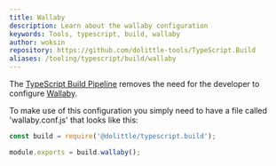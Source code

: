 ```yaml
---
title: Wallaby
description: Learn about the wallaby configuration
keywords: Tools, typescript, build, wallaby
author: woksin
repository: https://github.com/dolittle-tools/TypeScript.Build
aliases: /tooling/typescript/build/wallaby
---
```


The [TypeScript Build Pipeline](../) removes the need for the developer to configure [Wallaby](https://wallabyjs.com/).

To make use of this configuration you simply need to have a file called  'wallaby.conf.js' that looks like this:

```js
const build = require('@dolittle/typescript.build');

module.exports = build.wallaby();
```
